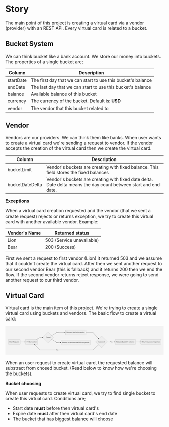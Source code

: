 # Story
The main point of this project is creating a virtual card via a vendor (provider) with an REST API.
Every virtual card is related to a bucket.
## Bucket System
We can think bucket like a bank account. We store our money into buckets.
The properties of a single bucket are;
 
|Column|Description|
|--|--|
|startDate|The first day that we can start to use this bucket's balance|
|endDate|The last day that we can start to use this bucket's balance|
|balance|Available balance of this bucket|
|currency|The currency of the bucket. Default is: **USD**|
|vendor|The vendor that this bucket related to|

## Vendor

Vendors are our providers. We can think them like banks. When user wants to create a virtual card we're sending a request to vendor. If the vendor accepts the creation of the virtual card then we create the virtual card.

|Column|Description|
|--|-- 
bucketLimit|Vendor's buckets are creating with fixed balance. This field stores the fixed balances|
bucketDateDelta|Vendor's buckets are creating with fixed date delta. Date delta means the day count between start and end date.|


**Exceptions**

When a virtual card creation requested and the vendor (that we sent a create request) rejects or returns exception, we try to create this virtual card with another available vendor.
Example:

|Vendor's Name|Returned status|
|--|--|
|Lion|503 (Service unavailable)|
|Bear|200 (Success)|

First we sent a request to first vendor (Lion) it returned 503 and we assume that it couldn't create the virtual card. After then we sent another request to our second vendor Bear (this is fallback) and it returns 200 then we end the flow.
If the second vendor returns reject response, we were going to send another request to our third vendor.

## Virtual Card
Virtual card is the main item of this project. We're trying to create a single virtual card using buckets and vendors.
The basic flow to create a virtual card:

![Flow](https://raw.githubusercontent.com/MehGokalp/virtual-card/master/docs/flow.png)

When an user request to create virtual card, the requested balance will substract from chosed bucket. (Read below to know how we're choosing the buckets).

**Bucket choosing**

When user requests to create virtual card, we try to find single bucket to create this virtual card. Conditions are;

 - Start date **must** before then virtual card's
 - Expire date **must** after then virtual card's end date
 - The bucket that has biggest balance will choose


